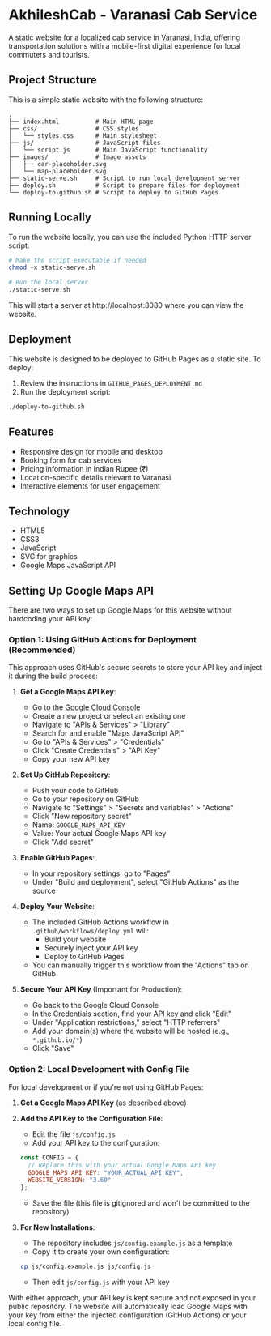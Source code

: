 # AkhileshCab - Varanasi Cab Service

A static website for a localized cab service in Varanasi, India, offering transportation solutions with a mobile-first digital experience for local commuters and tourists.

## Project Structure

This is a simple static website with the following structure:

```
.
├── index.html          # Main HTML page
├── css/                # CSS styles
│   └── styles.css      # Main stylesheet
├── js/                 # JavaScript files
│   └── script.js       # Main JavaScript functionality
├── images/             # Image assets
│   ├── car-placeholder.svg
│   └── map-placeholder.svg
├── static-serve.sh     # Script to run local development server
├── deploy.sh           # Script to prepare files for deployment
└── deploy-to-github.sh # Script to deploy to GitHub Pages
```

## Running Locally

To run the website locally, you can use the included Python HTTP server script:

```bash
# Make the script executable if needed
chmod +x static-serve.sh

# Run the local server
./static-serve.sh
```

This will start a server at http://localhost:8080 where you can view the website.

## Deployment

This website is designed to be deployed to GitHub Pages as a static site. To deploy:

1. Review the instructions in `GITHUB_PAGES_DEPLOYMENT.md`
2. Run the deployment script:

```bash
./deploy-to-github.sh
```

## Features

- Responsive design for mobile and desktop
- Booking form for cab services
- Pricing information in Indian Rupee (₹)
- Location-specific details relevant to Varanasi
- Interactive elements for user engagement

## Technology

- HTML5
- CSS3
- JavaScript
- SVG for graphics
- Google Maps JavaScript API

## Setting Up Google Maps API

There are two ways to set up Google Maps for this website without hardcoding your API key:

### Option 1: Using GitHub Actions for Deployment (Recommended)

This approach uses GitHub's secure secrets to store your API key and inject it during the build process:

1. **Get a Google Maps API Key**:
   - Go to the [Google Cloud Console](https://console.cloud.google.com/)
   - Create a new project or select an existing one
   - Navigate to "APIs & Services" > "Library"
   - Search for and enable "Maps JavaScript API"
   - Go to "APIs & Services" > "Credentials"
   - Click "Create Credentials" > "API Key"
   - Copy your new API key

2. **Set Up GitHub Repository**:
   - Push your code to GitHub
   - Go to your repository on GitHub
   - Navigate to "Settings" > "Secrets and variables" > "Actions"
   - Click "New repository secret"
   - Name: `GOOGLE_MAPS_API_KEY`
   - Value: Your actual Google Maps API key
   - Click "Add secret"

3. **Enable GitHub Pages**:
   - In your repository settings, go to "Pages"
   - Under "Build and deployment", select "GitHub Actions" as the source

4. **Deploy Your Website**:
   - The included GitHub Actions workflow in `.github/workflows/deploy.yml` will:
     - Build your website
     - Securely inject your API key
     - Deploy to GitHub Pages
   - You can manually trigger this workflow from the "Actions" tab on GitHub

5. **Secure Your API Key** (Important for Production):
   - Go back to the Google Cloud Console
   - In the Credentials section, find your API key and click "Edit"
   - Under "Application restrictions," select "HTTP referrers"
   - Add your domain(s) where the website will be hosted (e.g., `*.github.io/*`)
   - Click "Save"

### Option 2: Local Development with Config File

For local development or if you're not using GitHub Pages:

1. **Get a Google Maps API Key** (as described above)

2. **Add the API Key to the Configuration File**:
   - Edit the file `js/config.js`
   - Add your API key to the configuration:
   ```javascript
   const CONFIG = {
     // Replace this with your actual Google Maps API key
     GOOGLE_MAPS_API_KEY: "YOUR_ACTUAL_API_KEY",
     WEBSITE_VERSION: "3.60"
   };
   ```
   - Save the file (this file is gitignored and won't be committed to the repository)

3. **For New Installations**:
   - The repository includes `js/config.example.js` as a template
   - Copy it to create your own configuration:
   ```bash
   cp js/config.example.js js/config.js
   ```
   - Then edit `js/config.js` with your API key

With either approach, your API key is kept secure and not exposed in your public repository. The website will automatically load Google Maps with your key from either the injected configuration (GitHub Actions) or your local config file.